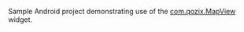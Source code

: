 Sample Android project demonstrating use of the <a target="_blank" href="https://github.com/moagrius/MapView">com.qozix.MapView</a> widget.
